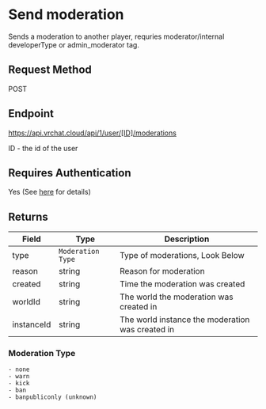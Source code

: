 # Send moderation

Sends a moderation to another player, requries moderator/internal developerType or admin_moderator tag.

## Request Method
POST

## Endpoint
https://api.vrchat.cloud/api/1/user/[ID]/moderations

ID - the id of the user

## Requires Authentication
Yes (See [here](/GettingStarted/QuickStart?id=authorization) for details)

## Returns

Field | Type | Description
------|------|------------
type | `Moderation Type` | Type of moderations, Look Below
reason | string | Reason for moderation
created | string | Time the moderation was created
worldId | string | The world the moderation was created in
instanceId | string | The world instance the moderation was created in

### Moderation Type

    - none
	- warn
	- kick
	- ban
	- banpubliconly (unknown)
